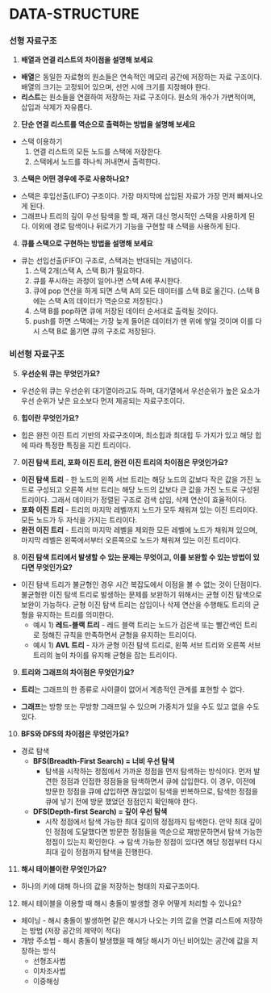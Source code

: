# DATA-STRUCTURE

### **선형 자료구조**

1. **배열과 연결 리스트의 차이점을 설명해 보세요**
- **배열**은 동일한 자료형의 원소들은 연속적인 메모리 공간에 저장하는 자료 구조이다. 배열의 크기는 고정되어 있으며, 선언 시에 크기를 지정해야 한다.
- **리스트**는 원소들을 연결하여 저장하는 자료 구조이다. 원소의 개수가 가변적이며, 삽입과 삭제가 자유롭다.
2. **단순 연결 리스트를 역순으로 출력하는 방법을 설명해 보세요**
- 스택 이용하기
    1. 연결 리스트의 모든 노드를 스택에 저장한다.
    2. 스택에서 노드를 하나씩 꺼내면서 출력한다.
3. **스택은 어떤 경우에 주로 사용하나요?**
- 스택은 후입선출(LIFO) 구조이다. 가장 마지막에 삽입된 자료가 가장 먼저 빠져나오게 된다.
- 그래프나 트리의 깊이 우선 탐색을 할 때, 재귀 대신 명시적인 스택을 사용하게 된다. 이외에 경로 탐색이나 뒤로가기 기능을 구현할 때 스택을 사용하게 된다.
4. **큐를 스택으로 구현하는 방법을 설명해 보세요**
- 큐는 선입선출(FIFO) 구조로, 스택과는 반대되는 개념이다.
    1. 스택 2개(스택 A, 스택 B)가 필요하다.
    2. 큐를 푸시하는 과정이 일어나면 스택 A에 푸시한다. 
    3. 큐에 pop 연산을 하게 되면 스택 A의 모든 데이터를 스택 B로 옮긴다. (스택 B에는 스택 A의 데이터가 역순으로 저장된다.)
    4. 스택 B를 pop하면 큐에 저장된 데이터 순서대로 출력될 것이다.
    5. push를 하면 스택에는 가장 늦게 들어온 데이터가 맨 위에 쌓일 것이며 이를 다시 스택 B로 옮기면 큐의 구조로 저장된다.

### **비선형 자료구조**

5. **우선순위 큐는 무엇인가요?**
- 우선순위 큐는 우선순위 대기열이라고도 하며, 대기열에서 우선순위가 높은 요소가 우선 순위가 낮은 요소보다 먼저 제공되는 자료구조이다.
6. **힙이란 무엇인가요?**
- 힙은 완전 이진 트리 기반의 자료구조이며, 최소힙과 최대힙 두 가지가 있고 해당 힙에 따라 특정한 특징을 지킨 트리이다.
7. **이진 탐색 트리, 포화 이진 트리, 완전 이진 트리의 차이점은 무엇인가요?**
- **이진 탐색 트리** - 한 노드의 왼쪽 서브 트리는 해당 노드의 값보다 작은 값을 가진 노드로 구성되고 오른쪽 서브 트리는 해당 노드의 값보다 큰 값을 가진 노드로 구성된 트리이다. 그래서 데이터가 정렬된 구조로 검색 삽입, 삭제 연산이 효율적이다.
- **포화 이진 트리** - 트리의 마지막 레벨까지 노드가 모두 채워져 있는 이진 트리이다. 모든 노드가 두 자식을 가지는 트리이다.
- **완전 이진 트리** - 트리의 마지막 레벨을 제외한 모든 레벨에 노드가 채워져 있으며, 마지막 레벨은 왼쪽에서부터 오른쪽으로 노드가 채워져 있는 이진 트리이다.

8. **이진 탐색 트리에서 발생할 수 있는 문제는 무엇이고, 이를 보완할 수 있는 방법이 있다면 무엇인가요?**
- 이진 탐색 트리가 불균형인 경우 시간 복잡도에서 이점을 볼 수 없는 것이 단점이다. 불균형한 이진 탐색 트리로 발생하는 문제를 보완하기 위해서는 균형 이진 탐색으로 보완이 가능하다. 균형 이진 탐색 트리는 삽입이나 삭제 연산을 수행해도 트리의 균형을 유지하는 트리를 의미한다.
    - 예시 1) **레드-블랙 트리** - 레드 블랙 트리는 노드가 검은색 또는 빨간색인 트리로 정해진 규칙을 만족하면서 균형을 유지하는 트리이다.
    - 예시 1) **AVL 트리** - 자가 균형 이진 탐색 트리로, 왼쪽 서브 트리와 오른쪽 서브 트리의 높이 차이를 유지해 균형을 잡는 트리이다.
9. **트리와 그래프의 차이점은 무엇인가요?**

- **트리**는 그래프의 한 종류로 사이클이 없어서 계층적인 관계를 표현할 수 없다.

- **그래프**는 방향 또는 무방향 그래프일 수 있으며 가중치가 있을 수도 있고 없을 수도 있다.

10. **BFS와 DFS의 차이점은 무엇인가요?**
- 경로 탐색
    - **BFS(Breadth-First Search) = 너비 우선 탐색**
        - 탐색을 시작하는 정점에서 가까운 정점을 먼저 탐색하는 방식이다. 먼저 발견한 정점과 인접한 정점들을 탐색하면서 큐에 삽입한다. 이 경우, 이전에 방문한 정점을 큐에 삽입하면 끊임없이 탐색을 반복하므로, 탐색한 정점을 큐에 넣기 전에 방문 했었던 정점인지 확인해야 한다.
    - **DFS(Depth-first Search) = 깊이 우선 탐색**
        - 시작 정점에서 탐색 가능한 최대 깊이의 정점까지 탐색한다. 만약 최대 깊이인 정점에 도달했다면 방문한 정점들을 역순으로 재방문하면서 탐색 가능한 정점이 있는지 확인한다. → 탐색 가능한 정점이 있다면 해당 정점부터 다시 최대 깊이 정점까지 탐색을 진행한다.
    
11. **해시 테이블이란 무엇인가요?**
- 하나의 키에 대해 하나의 값을 저장하는 형태의 자료구조이다.
12. 해시 테이블을 이용할 때 해시 충돌이 발생할 경우 어떻게 처리할 수 있나요?
- 체이닝 - 해시 충돌이 발생하면 같은 해시가 나오는 키의 값을 연결 리스트에 저장하는 방법 (저장 공간의 제약이 적다)
- 개방 주소법 - 해시 충돌이 발생했을 때 해당 해시가 아닌 비어있는 공간에 값을 저장하는 방식
    - 선형조사법
    - 이차조사법
    - 이중해싱
